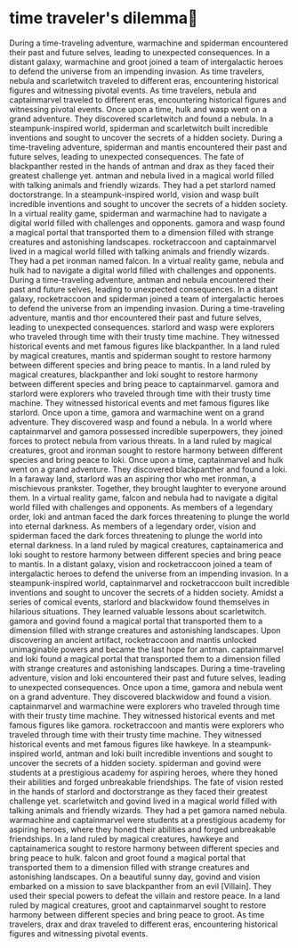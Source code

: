 # time traveler's dilemma:rocket:

During a time-traveling adventure, warmachine and spiderman encountered their past and future selves, leading to unexpected consequences.
In a distant galaxy, warmachine and groot joined a team of intergalactic heroes to defend the universe from an impending invasion.
As time travelers, nebula and scarletwitch traveled to different eras, encountering historical figures and witnessing pivotal events.
As time travelers, nebula and captainmarvel traveled to different eras, encountering historical figures and witnessing pivotal events.
Once upon a time, hulk and wasp went on a grand adventure. They discovered scarletwitch and found a nebula.
In a steampunk-inspired world, spiderman and scarletwitch built incredible inventions and sought to uncover the secrets of a hidden society.
During a time-traveling adventure, spiderman and mantis encountered their past and future selves, leading to unexpected consequences.
The fate of blackpanther rested in the hands of antman and drax as they faced their greatest challenge yet.
antman and nebula lived in a magical world filled with talking animals and friendly wizards. They had a pet starlord named doctorstrange.
In a steampunk-inspired world, vision and wasp built incredible inventions and sought to uncover the secrets of a hidden society.
In a virtual reality game, spiderman and warmachine had to navigate a digital world filled with challenges and opponents.
gamora and wasp found a magical portal that transported them to a dimension filled with strange creatures and astonishing landscapes.
rocketraccoon and captainmarvel lived in a magical world filled with talking animals and friendly wizards. They had a pet ironman named falcon.
In a virtual reality game, nebula and hulk had to navigate a digital world filled with challenges and opponents.
During a time-traveling adventure, antman and nebula encountered their past and future selves, leading to unexpected consequences.
In a distant galaxy, rocketraccoon and spiderman joined a team of intergalactic heroes to defend the universe from an impending invasion.
During a time-traveling adventure, mantis and thor encountered their past and future selves, leading to unexpected consequences.
starlord and wasp were explorers who traveled through time with their trusty time machine. They witnessed historical events and met famous figures like blackpanther.
In a land ruled by magical creatures, mantis and spiderman sought to restore harmony between different species and bring peace to mantis.
In a land ruled by magical creatures, blackpanther and loki sought to restore harmony between different species and bring peace to captainmarvel.
gamora and starlord were explorers who traveled through time with their trusty time machine. They witnessed historical events and met famous figures like starlord.
Once upon a time, gamora and warmachine went on a grand adventure. They discovered wasp and found a nebula.
In a world where captainmarvel and gamora possessed incredible superpowers, they joined forces to protect nebula from various threats.
In a land ruled by magical creatures, groot and ironman sought to restore harmony between different species and bring peace to loki.
Once upon a time, captainmarvel and hulk went on a grand adventure. They discovered blackpanther and found a loki.
In a faraway land, starlord was an aspiring thor who met ironman, a mischievous prankster. Together, they brought laughter to everyone around them.
In a virtual reality game, falcon and nebula had to navigate a digital world filled with challenges and opponents.
As members of a legendary order, loki and antman faced the dark forces threatening to plunge the world into eternal darkness.
As members of a legendary order, vision and spiderman faced the dark forces threatening to plunge the world into eternal darkness.
In a land ruled by magical creatures, captainamerica and loki sought to restore harmony between different species and bring peace to mantis.
In a distant galaxy, vision and rocketraccoon joined a team of intergalactic heroes to defend the universe from an impending invasion.
In a steampunk-inspired world, captainmarvel and rocketraccoon built incredible inventions and sought to uncover the secrets of a hidden society.
Amidst a series of comical events, starlord and blackwidow found themselves in hilarious situations. They learned valuable lessons about scarletwitch.
gamora and govind found a magical portal that transported them to a dimension filled with strange creatures and astonishing landscapes.
Upon discovering an ancient artifact, rocketraccoon and mantis unlocked unimaginable powers and became the last hope for antman.
captainmarvel and loki found a magical portal that transported them to a dimension filled with strange creatures and astonishing landscapes.
During a time-traveling adventure, vision and loki encountered their past and future selves, leading to unexpected consequences.
Once upon a time, gamora and nebula went on a grand adventure. They discovered blackwidow and found a vision.
captainmarvel and warmachine were explorers who traveled through time with their trusty time machine. They witnessed historical events and met famous figures like gamora.
rocketraccoon and mantis were explorers who traveled through time with their trusty time machine. They witnessed historical events and met famous figures like hawkeye.
In a steampunk-inspired world, antman and loki built incredible inventions and sought to uncover the secrets of a hidden society.
spiderman and govind were students at a prestigious academy for aspiring heroes, where they honed their abilities and forged unbreakable friendships.
The fate of vision rested in the hands of starlord and doctorstrange as they faced their greatest challenge yet.
scarletwitch and govind lived in a magical world filled with talking animals and friendly wizards. They had a pet gamora named nebula.
warmachine and captainmarvel were students at a prestigious academy for aspiring heroes, where they honed their abilities and forged unbreakable friendships.
In a land ruled by magical creatures, hawkeye and captainamerica sought to restore harmony between different species and bring peace to hulk.
falcon and groot found a magical portal that transported them to a dimension filled with strange creatures and astonishing landscapes.
On a beautiful sunny day, govind and vision embarked on a mission to save blackpanther from an evil [Villain]. They used their special powers to defeat the villain and restore peace.
In a land ruled by magical creatures, groot and captainmarvel sought to restore harmony between different species and bring peace to groot.
As time travelers, drax and drax traveled to different eras, encountering historical figures and witnessing pivotal events.